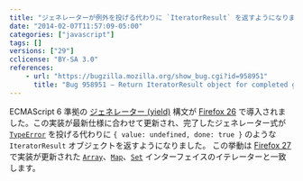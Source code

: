 ```yaml
---
title: "ジェネレーターが例外を投げる代わりに `IteratorResult` を返すようになりました"
date: "2014-02-07T11:57:09-05:00"
categories: ["javascript"]
tags: []
versions: ["29"]
cclicense: "BY-SA 3.0"
references:
    - url: "https://bugzilla.mozilla.org/show_bug.cgi?id=958951"
      title: "Bug 958951 – Return IteratorResult object for completed generators instead of throwing"
---
```

ECMAScript 6 準拠の [ジェネレーター (yield)](http://wiki.ecmascript.org/doku.php?id=harmony:generators) 構文が [Firefox 26](https://developer.mozilla.org/ja/Firefox/Releases/26) で導入されました。この実装が最新仕様に合わせて更新され、完了したジェネレーター式が [`TypeError`](https://developer.mozilla.org/ja/docs/Web/JavaScript/Reference/Global_Objects/TypeError) を投げる代わりに `{ value: undefined, done: true }` のような `IteratorResult` オブジェクトを返すようになりました。 この挙動は [Firefox 27](https://www.fxsitecompat.com/ja/docs/2013/iterator-implementation-has-been-updated-to-the-latest-spec/) で実装が更新された [`Array`](https://developer.mozilla.org/ja/docs/Web/JavaScript/Reference/Global_Objects/Array)、[`Map`](https://developer.mozilla.org/ja/docs/Web/JavaScript/Reference/Global_Objects/Map)、[`Set`](https://developer.mozilla.org/ja/docs/Web/JavaScript/Reference/Global_Objects/Set) インターフェイスのイテレーターと一致します。
